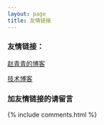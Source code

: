```yaml
---
layout: page
title: 友情链接
---
```


### 友情链接：

<!-- [止戈](http://www.wjgbaby.com) -->

<!-- [刘备的博客](https://www.jianshu.com/u/18504804ec36) -->

[赵青青的博客](http://www.cnblogs.com/zhaoqingqing)

[技术博客](https://www.d1blog.com/)

### 加友情链接的请留言

{% include comments.html %}
